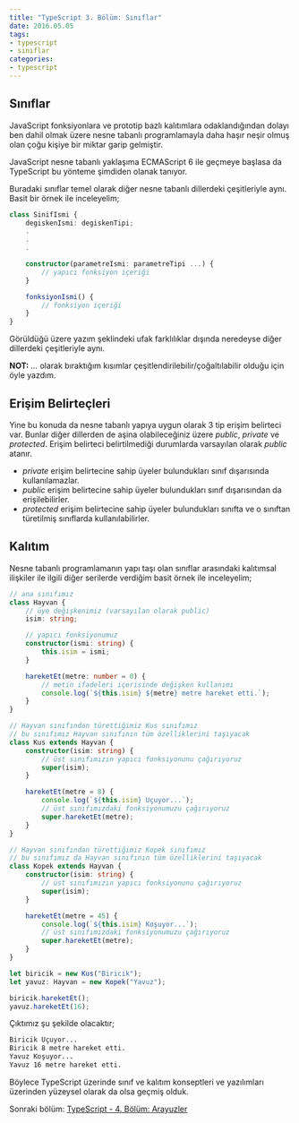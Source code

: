 ```yaml
---
title: "TypeScript 3. Bölüm: Sınıflar"
date: 2016.05.05
tags:
- typescript
- sınıflar
categories:
- typescript
---
```


## Sınıflar

JavaScript fonksiyonlara ve prototip bazlı kalıtımlara odaklandığından dolayı ben dahil olmak üzere nesne tabanlı programlamayla daha haşır neşir olmuş olan çoğu kişiye bir miktar garip gelmiştir.  

JavaScript nesne tabanlı yaklaşıma ECMAScript 6 ile geçmeye başlasa da TypeScript bu yönteme şimdiden olanak tanıyor.

Buradaki sınıflar temel olarak diğer nesne tabanlı dillerdeki çeşitleriyle aynı. Basit bir örnek ile inceleyelim;

``` typescript
class SinifIsmi {
    degiskenIsmi: degiskenTipi;
    .
    .
    .

    constructor(parametreIsmi: parametreTipi ...) {
        // yapıcı fonksiyon içeriği
    }

    fonksiyonIsmi() {
        // fonksiyon içeriği
    }
}
```

Görüldüğü üzere yazım şeklindeki ufak farklılıklar dışında neredeyse diğer dillerdeki çeşitleriyle aynı.

**NOT:** *...* olarak bıraktığım kısımlar çeşitlendirilebilir/çoğaltılabilir olduğu için öyle yazdım.

## Erişim Belirteçleri

Yine bu konuda da nesne tabanlı yapıya uygun olarak 3 tip erişim belirteci var.
Bunlar diğer dillerden de aşina olabileceğiniz üzere *public*, *private* ve *protected*.
Erişim belirteci belirtilmediği durumlarda varsayılan olarak *public* atanır.

- *private* erişim belirtecine sahip üyeler bulundukları sınıf dışarısında kullanılamazlar.
- *public* erişim belirtecine sahip üyeler bulundukları sınıf dışarısından da erişilebilirler.
- *protected* erişim belirtecine sahip üyeler bulundukları sınıfta ve o sınıftan türetilmiş sınıflarda kullanılabilirler.

## Kalıtım

Nesne tabanlı programlamanın yapı taşı olan sınıflar arasındaki kalıtımsal ilişkiler ile ilgili diğer serilerde verdiğim basit örnek ile inceleyelim;
``` typescript
// ana sınıfımız
class Hayvan {
    // üye değişkenimiz (varsayılan olarak public)
    isim: string;

    // yapıcı fonksiyonumuz
    constructor(ismi: string) {
        this.isim = ismi;
    }

    hareketEt(metre: number = 0) {
        // metin ifadeleri içerisinde değişken kullanımı
        console.log(`${this.isim} ${metre} metre hareket etti.`);
    }
}

// Hayvan sınıfından türettiğimiz Kus sınıfımız
// bu sınıfımız Hayvan sınıfının tüm özelliklerini taşıyacak
class Kus extends Hayvan {
    constructor(isim: string) {
        // üst sınıfımızın yapıcı fonksiyonunu çağırıyoruz
        super(isim);
    }

    hareketEt(metre = 8) {
        console.log(`${this.isim} Uçuyor...`);
        // üst sınıfımızdaki fonksiyonumuzu çağırıyoruz
        super.hareketEt(metre);
    }
}

// Hayvan sınıfından türettiğimiz Kopek sınıfımız
// bu sınıfımız da Hayvan sınıfının tüm özelliklerini taşıyacak
class Kopek extends Hayvan {
    constructor(isim: string) {
        // üst sınıfımızın yapıcı fonksiyonunu çağırıyoruz
        super(isim);
    }

    hareketEt(metre = 45) {
        console.log(`${this.isim} Koşuyor...`);
        // üst sınıfımızdaki fonksiyonumuzu çağırıyoruz
        super.hareketEt(metre);
    }
}

let biricik = new Kus("Biricik");
let yavuz: Hayvan = new Kopek("Yavuz");

biricik.hareketEt();
yavuz.hareketEt(16);
```

Çıktımız şu şekilde olacaktır;
``` bash
Biricik Uçuyor...
Biricik 8 metre hareket etti.
Yavuz Koşuyor...
Yavuz 16 metre hareket etti.
```

Böylece TypeScript üzerinde sınıf ve kalıtım konseptleri ve yazılımları üzerinden yüzeysel olarak da olsa geçmiş olduk.

Sonraki bölüm: [TypeScript - 4. Bölüm: Arayuzler][1]

[1]: /2016/06/22/typescript-dorduncu-bolum-arayuzler/
